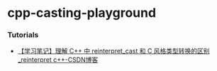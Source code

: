 cpp-casting-playground
======================
### Tutorials
- [【学习笔记】理解 C++ 中 reinterpret_cast 和 C 风格类型转换的区别_reinterpret c++-CSDN博客](https://blog.csdn.net/u012028275/article/details/143066167)

